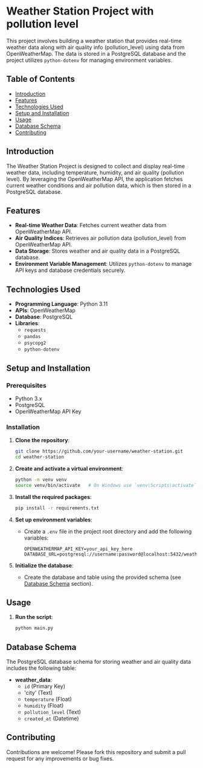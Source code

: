 # Weather Station Project with pollution level

This project involves building a weather station that provides real-time weather data along with air quality info (pollution_level) using data from OpenWeatherMap. The data is stored in a PostgreSQL database and the project utilizes `python-dotenv` for managing environment variables.

## Table of Contents

- [Introduction](#introduction)
- [Features](#features)
- [Technologies Used](#technologies-used)
- [Setup and Installation](#setup-and-installation)
- [Usage](#usage)
- [Database Schema](#database-schema)
- [Contributing](#contributing)

## Introduction

The Weather Station Project is designed to collect and display real-time weather data, including temperature, humidity, and air quality (pollution level). By leveraging the OpenWeatherMap API, the application fetches current weather conditions and air pollution data, which is then stored in a PostgreSQL database. 

## Features

- **Real-time Weather Data**: Fetches current weather data from OpenWeatherMap API.
- **Air Quality Indices**: Retrieves air pollution data (pollution_level) from OpenWeatherMap API.
- **Data Storage**: Stores weather and air quality data in a PostgreSQL database.
- **Environment Variable Management**: Utilizes `python-dotenv` to manage API keys and database credentials securely.

## Technologies Used

- **Programming Language**: Python 3.11
- **APIs**: OpenWeatherMap
- **Database**: PostgreSQL
- **Libraries**:
  - `requests`
  - `pandas`
  - `psycopg2`
  - `python-dotenv`

## Setup and Installation

### Prerequisites

- Python 3.x
- PostgreSQL
- OpenWeatherMap API Key

### Installation

1. **Clone the repository**:
    ```bash
    git clone https://github.com/your-username/weather-station.git
    cd weather-station
    ```

2. **Create and activate a virtual environment**:
    ```bash
    python -m venv venv
    source venv/bin/activate   # On Windows use `venv\Scripts\activate`
    ```

3. **Install the required packages**:
    ```bash
    pip install -r requirements.txt
    ```

4. **Set up environment variables**:
    - Create a `.env` file in the project root directory and add the following variables:
      ```env
      OPENWEATHERMAP_API_KEY=your_api_key_here
      DATABASE_URL=postgresql://username:password@localhost:5432/weather_db
      ```

5. **Initialize the database**:
    - Create the database and table using the provided schema (see [Database Schema](#database-schema) section).

## Usage

1. **Run the script**:
    ```bash
    python main.py
    ```

## Database Schema

The PostgreSQL database schema for storing weather and air quality data includes the following table:

- **weather_data**:
  - `id` (Primary Key)
  - 'city' (Text)
  - `temperature` (Float)
  - `humidity` (Float)
  - `pollution_level` (Text)
  - `created_at` (Datetime)

## Contributing

Contributions are welcome! Please fork this repository and submit a pull request for any improvements or bug fixes.
